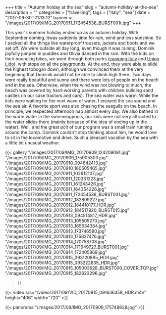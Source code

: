 +++
title = "Autumn hoiday at the sea"
slug = "autumn-holiday-at-the-sea"
description = ""
categories = ["travelling"]
tags = ["italy", "sea"]
date = "2017-09-30T21:13:12"
banner = "/images/2017/09/IMG_20170911_172454538_BURST001t.jpg"
+++

This year's summer holiday ended up as an autumn holiday. With September coming, itwas suddenly time for rain, wind and less sunshine. So I packed all the things like waterproof trousers, jackets and boots and we set off. We were outside all day long, even though it was raining. Dominik joyfully jumped in puddles and Olivia danced in the rain. With the kids on their bouncing bikes, we went through both parks (<a title="Camping Italy" href="http://www.campingitaly.it/" target="_blank">camping Italy</a> and <a title="Campipng Union Lido" href="http://www.unionlido.com/en/" target="_blank">Union Lido</a>), with stops on all the playgrounds. At the end, they were able to slide the highest tobogan down, although we convinced them at the very beginning that Dominik would not be able to climb high there. Two days were really beautiful and sunny and there were lots of people on the beach and in the sea. Otherwise, when the wind was not blowing to much, the beach was covered by hard-working parents with children building sand castles (in our case tractors and cars). The sea water was warm. While the kids were waiting for the next wave of water, I enjoyed the sea sound and the sea air. A favorite sport was also chasing the seagulls on the beach. In principle, we respected afternoon nap almost every day. We also bathed in the warm water in the swimmingpools, our kids were not very attracted to the water slides there (mainly because of the idea of ending up in the water). Well, and the great poit of our program was a small train running around the camp. Dominik couldn't stop thinking about him, he would love to sit in the locomotive and drive. Such a pleasant vacation by the sea with a little bit unusual weather.



{{< gallery
  "/images/2017/09/IMG_20170909_124209091.jpg"
  "/images/2017/09/IMG_20170909_175905303.jpg"
  "/images/2017/09/IMG_20170910_094642413.jpg"
  "/images/2017/09/IMG_20170910_180505465.jpg"
  "/images/2017/09/IMG_20170911_102612107.jpg"
  "/images/2017/09/IMG_20170911_120331223.jpg"
  "/images/2017/09/IMG_20170911_161243426.jpg"
  "/images/2017/09/IMG_20170911_164354226.jpg"
  "/images/2017/09/IMG_20170911_172454538_BURST001.jpg"
  "/images/2017/09/IMG_20170912_182809227.jpg"
  "/images/2017/09/IMG_20170912_184410177_HDR.jpg"
  "/images/2017/09/IMG_20170912_184517920_BURST015.jpg"
  "/images/2017/09/IMG_20170913_094514817_HDR.jpg"
  "/images/2017/09/IMG_20170913_105505270.jpg"
  "/images/2017/09/IMG_20170913_165634364.jpg"
  "/images/2017/09/IMG_20170913_173746580.jpg"
  "/images/2017/09/IMG_20170913_175827476.jpg"
  "/images/2017/09/IMG_20170914_170758708.jpg"
  "/images/2017/09/IMG_20170914_171649727_BURST001.jpg"
  "/images/2017/09/IMG_20170914_172405869.jpg"
  "/images/2017/09/IMG_20170915_093120895_HDR.jpg"
  "/images/2017/09/IMG_20170915_093222835_HDR.jpg"
  "/images/2017/09/IMG_20170915_105003628_BURST000_COVER_TOP.jpg"
  "/images/2017/09/IMG_20170915_182623296.jpg"
>}}

{{< video src="/video/2017/09/VID_20170915_091636358_HDR.m4v" height="406" width="720" >}}

{{< panorama "/images/2017/09/IMG_20170909_175748828.jpg"  >}}
